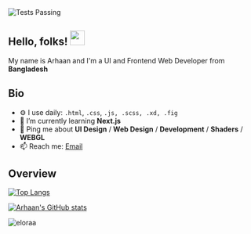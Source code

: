 
<img alt="Tests Passing" src="https://git.elora.eu.org/x01.png" />

## Hello, folks! <img src="https://raw.githubusercontent.com/MartinHeinz/MartinHeinz/master/wave.gif" width="30px">

My name is Arhaan and I'm a UI and Frontend Web Developer from **Bangladesh**
## Bio
- ⚙️ I use daily: `.html`, `.css`, `.js, .scss, .xd, .fig`
- 🌱 I’m currently learning **Next.js**
- 💬 Ping me about **UI Design** / **Web Design** / **Development** / **Shaders** / **WEBGL**
- 📫 Reach me: [Email](mailto:btwitsneon@gmail.com/)

## Overview

[![Top Langs](https://github-readme-stats.vercel.app/api/top-langs/?username=eloraa&layout=compact&theme=dark&hide_border=true)](https://github.com/eloraa/)

[![Arhaan's GitHub stats](https://github-readme-stats.vercel.app/api?username=eloraa&count_private=true&show_icons=true&theme=dark&hide_border=true)](https://github.com/eloraa/)

<p><img align="center" src="https://github-readme-streak-stats.herokuapp.com/?user=eloraa&theme=dark&hide_border=true" alt="eloraa" /></p>
